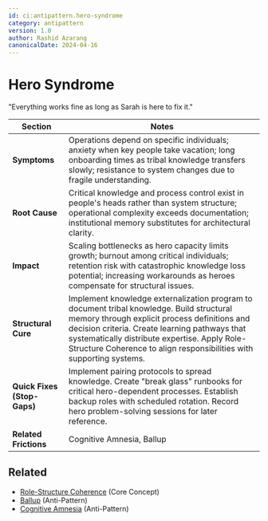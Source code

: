 ```yaml
---
id: ci:antipattern.hero-syndrome
category: antipattern
version: 1.0
author: Rashid Azarang
canonicalDate: 2024-04-16
---
```


# Hero Syndrome

"Everything works fine as long as Sarah is here to fix it."

| Section | Notes |
|---------|-------|
| **Symptoms** | Operations depend on specific individuals; anxiety when key people take vacation; long onboarding times as tribal knowledge transfers slowly; resistance to system changes due to fragile understanding. |
| **Root Cause** | Critical knowledge and process control exist in people's heads rather than system structure; operational complexity exceeds documentation; institutional memory substitutes for architectural clarity. |
| **Impact** | Scaling bottlenecks as hero capacity limits growth; burnout among critical individuals; retention risk with catastrophic knowledge loss potential; increasing workarounds as heroes compensate for structural issues. |
| **Structural Cure** | Implement knowledge externalization program to document tribal knowledge. Build structural memory through explicit process definitions and decision criteria. Create learning pathways that systematically distribute expertise. Apply Role-Structure Coherence to align responsibilities with supporting systems. |
| **Quick Fixes (Stop-Gaps)** | Implement pairing protocols to spread knowledge. Create "break glass" runbooks for critical hero-dependent processes. Establish backup roles with scheduled rotation. Record hero problem-solving sessions for later reference. |
| **Related Frictions** | Cognitive Amnesia, Ballup |







## Related

- [Role-Structure Coherence](../../core-concepts/role-structure-coherence.md) (Core Concept)
- [Ballup](ballup.md) (Anti-Pattern)
- [Cognitive Amnesia](cognitive-amnesia.md) (Anti-Pattern)
